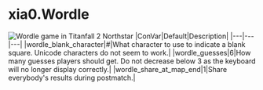 # xia0.Wordle
![Wordle game in Titanfall 2 Northstar](https://i.imgur.com/sWzxxy0.png)
|ConVar|Default|Description|
|---|---|---|
|wordle_blank_character|#|What character to use to indicate a blank square. Unicode characters do not seem to work.|
|wordle_guesses|6|How many guesses players should get. Do not decrease below 3 as the keyboard will no longer display correctly.|
|wordle_share_at_map_end|1|Share everybody's results during postmatch.|
